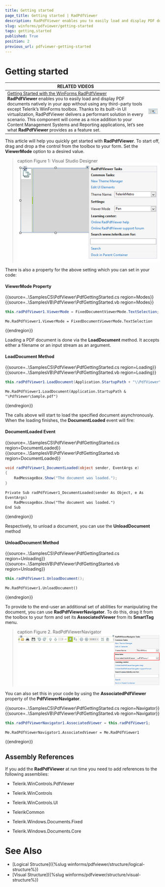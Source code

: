 ```yaml
---
title: Getting started
page_title: Getting started | RadPdfViewer
description: RadPdfViewer enables you to easily load and display PDF documents natively in your app without using any third-party tools except Telerik’s WinForms toolbox.
slug: winforms/pdfviewer/getting-started
tags: getting,started
published: True
position: 2
previous_url: pdfviewer-getting-started
---
```


# Getting started

| RELATED VIDEOS |  |
| ------ | ------ |
|[Getting Started with the WinForms RadPdfViewer](http://tv.telerik.com/watch/radcontrols-for-winforms/getting-started-with-the-winforms-radpdfviewer)<br>__RadPdfViewer__ enables you to easily load and display PDF documents natively in your app without using any third-party tools except Telerik’s WinForms toolbox. Thanks to its built-in UI virtualization, RadPdfViewer delivers a performant solution in every scenario. This component will come as a nice addition to your Content Management Systems and Reporting applications, let’s see what __RadPdfViewer__ provides as a feature set.|![pdfviewer-getting-started 003](images/pdfviewer-getting-started003.png)|

This article will help you quickly get started with __RadPdfViewer__. To start off, drag and drop a the control from the toolbox to your form. Set the __ViewerMode__ option to a desired value.

>caption Figure 1: Visual Studio Designer
![pdfviewer-getting-started 001](images/pdfviewer-getting-started001.png)

There is also a property for the above setting which you can set in your code:

#### ViewerMode Property

{{source=..\SamplesCS\PdfViewer\PdfGettingStarted.cs region=Modes}} 
{{source=..\SamplesVB\PdfViewer\PdfGettingStarted.vb region=Modes}} 

````C#
this.radPdfViewer1.ViewerMode = FixedDocumentViewerMode.TextSelection;

````
````VB.NET
Me.RadPdfViewer1.ViewerMode = FixedDocumentViewerMode.TextSelection

````

{{endregion}}

Loading a PDF document is done via the __LoadDocument__ method. It accepts either a filename or an input stream as an argument.

#### LoadDocument Method

{{source=..\SamplesCS\PdfViewer\PdfGettingStarted.cs region=Loading}} 
{{source=..\SamplesVB\PdfViewer\PdfGettingStarted.vb region=Loading}} 

````C#
this.radPdfViewer1.LoadDocument(Application.StartupPath + "\\PdfViewer\\Sample.pdf");

````
````VB.NET
Me.RadPdfViewer1.LoadDocument(Application.StartupPath & "\PdfViewer\Sample.pdf")

````

{{endregion}}

The calls above will start to load the specified document asynchronously. When the loading finishes, the __DocumentLoaded__ event will fire:

#### DocumentLoaded Event

{{source=..\SamplesCS\PdfViewer\PdfGettingStarted.cs region=DocumentLoaded}} 
{{source=..\SamplesVB\PdfViewer\PdfGettingStarted.vb region=DocumentLoaded}} 

````C#
void radPdfViewer1_DocumentLoaded(object sender, EventArgs e)
{
    RadMessageBox.Show("The document was loaded.");
}

````
````VB.NET
Private Sub radPdfViewer1_DocumentLoaded(sender As Object, e As EventArgs)
    RadMessageBox.Show("The document was loaded.")
End Sub

````

{{endregion}}

Respectively, to unload a document, you can use the __UnloadDocument__ method 

#### UnloadDocument Method 

{{source=..\SamplesCS\PdfViewer\PdfGettingStarted.cs region=Unloading}} 
{{source=..\SamplesVB\PdfViewer\PdfGettingStarted.vb region=Unloading}} 

````C#
this.radPdfViewer1.UnloadDocument();

````
````VB.NET
Me.RadPdfViewer1.UnloadDocument()

````

{{endregion}}

To provide to the end-user an additional set of abilities for manipulating the document, you can use __RadPdfViewerNavigator__. To do this, drag it from the toolbox to your form and set its __AssociatedViewer__ from its __SmartTag__ menu. 

>caption Figure 2. RadPdfViewerNavigator
![pdfviewer-getting-started 002](images/pdfviewer-getting-started002.png)

You can also set this in your code by using the __AssociatedPdfViewer__ property of the __PdfViewerNavigator__.

{{source=..\SamplesCS\PdfViewer\PdfGettingStarted.cs region=Navigator}} 
{{source=..\SamplesVB\PdfViewer\PdfGettingStarted.vb region=Navigator}} 

````C#
this.radPdfViewerNavigator1.AssociatedViewer = this.radPdfViewer1;

````
````VB.NET
Me.RadPdfViewerNavigator1.AssociatedViewer = Me.RadPdfViewer1

````

{{endregion}}

## Assembly References

If you add the __RadPdfViewer__ at run time you need to add references to the following assemblies:

* Telerik.WinControls.PdfViewer

* Telerik.WinControls

* Telerik.WinControls.UI

* TelerikCommon

* Telerik.Windows.Documents.Fixed

* Telerik.Windows.Documents.Core

# See Also

* [Logical Structure]({%slug winforms/pdfviewer/structure/logical-structure%})
* [Visual Structure]({%slug winforms/pdfviewer/structure/visual-structure%})